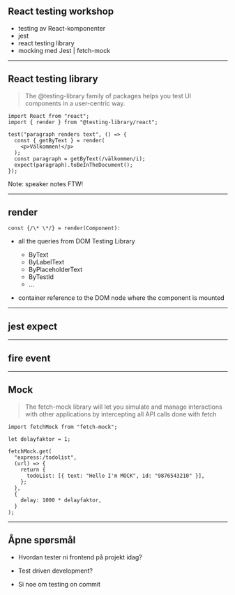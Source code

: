 ## React testing workshop

- testing av React-komponenter
- jest
- react testing library
- mocking med Jest | fetch-mock 

---

## React testing library

> The @testing-library family of packages helps you test UI components in a user-centric way.

```JSX
import React from "react";
import { render } from "@testing-library/react";

test("paragraph renders text", () => {
  const { getByText } = render(
    <p>Välkommen!</p>
  );
  const paragraph = getByText(/välkommen/i);
  expect(paragraph).toBeInTheDocument();
});

```

Note: speaker notes FTW!

---

## render

```JSX
const {/\* \*/} = render(Component):
```

- all the queries from DOM Testing Library

  - ByText
  - ByLabelText
  - ByPlaceholderText
  - ByTestId
  - ...

- container reference to the DOM node where the component is mounted

---

## jest expect

---

## fire event

---

## Mock
> The fetch-mock library will let you simulate and manage interactions with other applications by intercepting all API calls done with fetch

```JSX
import fetchMock from "fetch-mock";

let delayfaktor = 1;

fetchMock.get(
  "express:/todolist",
  (url) => {
    return {
      todoList: [{ text: "Hello I'm MOCK", id: "9876543210" }],
    };
  },
  {
    delay: 1000 * delayfaktor,
  }
);
```
---

## Åpne spørsmål

- Hvordan tester ni frontend på projekt idag?

- Test driven development?

- Si noe om testing on commit
